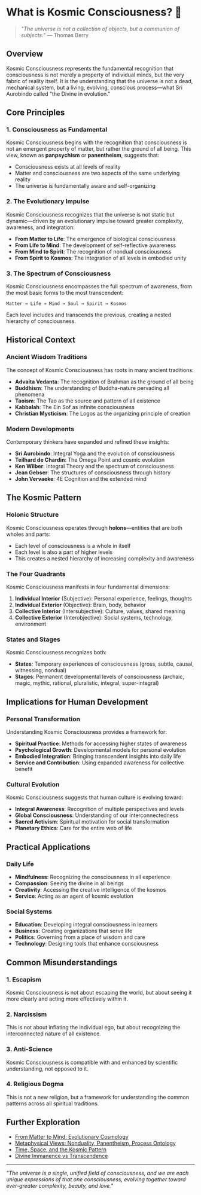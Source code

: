 # What is Kosmic Consciousness? 🌌

> *"The universe is not a collection of objects, but a communion of subjects."* — Thomas Berry

## Overview

Kosmic Consciousness represents the fundamental recognition that consciousness is not merely a property of individual minds, but the very fabric of reality itself. It is the understanding that the universe is not a dead, mechanical system, but a living, evolving, conscious process—what Sri Aurobindo called "the Divine in evolution."

## Core Principles

### 1. Consciousness as Fundamental

Kosmic Consciousness begins with the recognition that consciousness is not an emergent property of matter, but rather the ground of all being. This view, known as **panpsychism** or **panentheism**, suggests that:

- Consciousness exists at all levels of reality
- Matter and consciousness are two aspects of the same underlying reality
- The universe is fundamentally aware and self-organizing

### 2. The Evolutionary Impulse

Kosmic Consciousness recognizes that the universe is not static but dynamic—driven by an evolutionary impulse toward greater complexity, awareness, and integration:

- **From Matter to Life**: The emergence of biological consciousness
- **From Life to Mind**: The development of self-reflective awareness
- **From Mind to Spirit**: The recognition of nondual consciousness
- **From Spirit to Kosmos**: The integration of all levels in embodied unity

### 3. The Spectrum of Consciousness

Kosmic Consciousness encompasses the full spectrum of awareness, from the most basic forms to the most transcendent:

```
Matter → Life → Mind → Soul → Spirit → Kosmos
```

Each level includes and transcends the previous, creating a nested hierarchy of consciousness.

## Historical Context

### Ancient Wisdom Traditions

The concept of Kosmic Consciousness has roots in many ancient traditions:

- **Advaita Vedanta**: The recognition of Brahman as the ground of all being
- **Buddhism**: The understanding of Buddha-nature pervading all phenomena
- **Taoism**: The Tao as the source and pattern of all existence
- **Kabbalah**: The Ein Sof as infinite consciousness
- **Christian Mysticism**: The Logos as the organizing principle of creation

### Modern Developments

Contemporary thinkers have expanded and refined these insights:

- **Sri Aurobindo**: Integral Yoga and the evolution of consciousness
- **Teilhard de Chardin**: The Omega Point and cosmic evolution
- **Ken Wilber**: Integral Theory and the spectrum of consciousness
- **Jean Gebser**: The structures of consciousness through history
- **John Vervaeke**: 4E Cognition and the extended mind

## The Kosmic Pattern

### Holonic Structure

Kosmic Consciousness operates through **holons**—entities that are both wholes and parts:

- Each level of consciousness is a whole in itself
- Each level is also a part of higher levels
- This creates a nested hierarchy of increasing complexity and awareness

### The Four Quadrants

Kosmic Consciousness manifests in four fundamental dimensions:

1. **Individual Interior** (Subjective): Personal experience, feelings, thoughts
2. **Individual Exterior** (Objective): Brain, body, behavior
3. **Collective Interior** (Intersubjective): Culture, values, shared meaning
4. **Collective Exterior** (Interobjective): Social systems, technology, environment

### States and Stages

Kosmic Consciousness recognizes both:

- **States**: Temporary experiences of consciousness (gross, subtle, causal, witnessing, nondual)
- **Stages**: Permanent developmental levels of consciousness (archaic, magic, mythic, rational, pluralistic, integral, super-integral)

## Implications for Human Development

### Personal Transformation

Understanding Kosmic Consciousness provides a framework for:

- **Spiritual Practice**: Methods for accessing higher states of awareness
- **Psychological Growth**: Developmental models for personal evolution
- **Embodied Integration**: Bringing transcendent insights into daily life
- **Service and Contribution**: Using expanded awareness for collective benefit

### Cultural Evolution

Kosmic Consciousness suggests that human culture is evolving toward:

- **Integral Awareness**: Recognition of multiple perspectives and levels
- **Global Consciousness**: Understanding of our interconnectedness
- **Sacred Activism**: Spiritual motivation for social transformation
- **Planetary Ethics**: Care for the entire web of life

## Practical Applications

### Daily Life

- **Mindfulness**: Recognizing the consciousness in all experience
- **Compassion**: Seeing the divine in all beings
- **Creativity**: Accessing the creative intelligence of the kosmos
- **Service**: Acting as an agent of kosmic evolution

### Social Systems

- **Education**: Developing integral consciousness in learners
- **Business**: Creating organizations that serve life
- **Politics**: Governing from a place of wisdom and care
- **Technology**: Designing tools that enhance consciousness

## Common Misunderstandings

### 1. Escapism

Kosmic Consciousness is not about escaping the world, but about seeing it more clearly and acting more effectively within it.

### 2. Narcissism

This is not about inflating the individual ego, but about recognizing the interconnected nature of all existence.

### 3. Anti-Science

Kosmic Consciousness is compatible with and enhanced by scientific understanding, not opposed to it.

### 4. Religious Dogma

This is not a new religion, but a framework for understanding the common patterns across all spiritual traditions.

## Further Exploration

- [From Matter to Mind: Evolutionary Cosmology](evolutionary-cosmology.md)
- [Metaphysical Views: Nonduality, Panentheism, Process Ontology](metaphysics.md)
- [Time, Space, and the Kosmic Pattern](time-space-consciousness.md)
- [Divine Immanence vs Transcendence](immanence-transcendence.md)

---

*"The universe is a single, unified field of consciousness, and we are each unique expressions of that one consciousness, evolving together toward ever-greater complexity, beauty, and love."* 